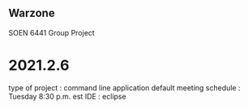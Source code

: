 ## Warzone
SOEN 6441 Group Project

# 2021.2.6
type of project : command line application
default meeting schedule : Tuesday 8:30 p.m. est
IDE : eclipse

